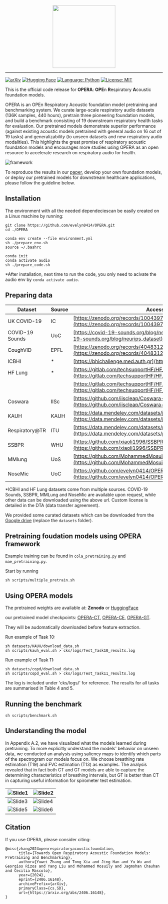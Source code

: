 <div align="center">
  <a href="https://github.com/evelyn0414/OPERA"> <img width="200px" height="200px" src="https://github.com/evelyn0414/OPERA/assets/61721952/6d17e3e7-5b3f-4e0b-991a-1cc02c5434dc"></a>
</div>


-----------------------------------------
[![arXiv](https://img.shields.io/badge/arXiv-2406.16148-b31b1b.svg)](https://arxiv.org/abs/2406.16148)
[![Hugging Face](https://img.shields.io/badge/Hugging%20Face-Model-yellow?logo=huggingface&logoColor=yellow)](https://huggingface.co/evelyn0414/OPERA)
[![Language: Python](https://img.shields.io/badge/language-Python%203.10%2B-green?logo=python&logoColor=green)](https://www.python.org)
[![License: MIT](https://img.shields.io/badge/License-MIT-yellow.svg)](https://opensource.org/licenses/MIT)



This is the official code release for **OPERA**: **OPE**n **R**espiratory **A**coustic foundation models.

OPERA is an OPEn Respiratory Acoustic foundation model pretraining and benchmarking system. We curate large-scale respiratory audio datasets (136K samples, 440 hours), pretrain three pioneering foundation models, and build a benchmark consisting of 19 downstream respiratory health tasks for evaluation. Our pretrained models demonstrate superior performance (against existing acoustic models pretrained with general audio on 16 out of 19 tasks) and generalizability (to unseen datasets and new respiratory audio modalities). This highlights the great promise of respiratory acoustic foundation models and encourages more studies using OPERA as an open resource to accelerate research on respiratory audio for health.

![framework](https://github.com/evelyn0414/OPERA/assets/61721952/30c6ed72-1720-4c2e-9351-79d48f03d3a4)


To reproduce the results in our [paper](), develop your own foundation models, or deploy our pretrained models for downstream healthcare applications, please follow the guideline below.


## Installation

The environment with all the needed dependeciescan be easily created on a Linux machine by running:
```
git clone https://github.com/evelyn0414/OPERA.git
cd ./OPERA

conda env create --file environment.yml
sh ./prepare_env.sh
source ~/.bashrc

conda init
conda activate audio
sh ./prepare_code.sh
```

*After installation, next time to run the code, you only need to acivate the audio env by `conda activate audio`.



## Preparing data

| Dataset                                  | Source | Access                                                       | License        |
| ---------------------------------------- | ------ | ------------------------------------------------------------ | -------------- |
| UK COVID-19      | IC     | [https://zenodo.org/records/10043978](https://zenodo.org/records/10043978) | OGL 3.0        |
| COVID-19 Sounds      | UoC    | [https://covid-19-sounds.org/blog/neurips_dataset](https://covid-19-sounds.org/blog/neurips_dataset) | Custom license |
| CoughVID      | EPFL   | [https://zenodo.org/records/4048312](https://zenodo.org/records/4048312) | CC BY 4.0      |
| ICBHI                | *      | [https://bhichallenge.med.auth.gr](https://bhichallenge.med.auth.gr) | CC0            |
| HF Lung    | *      | [https://gitlab.com/techsupportHF/HF_Lung_V1](https://gitlab.com/techsupportHF/HF_Lung_V1) | CC BY-NC 4.0   |
|                                          |        | [https://gitlab.com/techsupportHF/HF_Lung_V1_IP](https://gitlab.com/techsupportHF/HF_Lung_V1_IP) |                |
| Coswara   | IISc   | [https://github.com/iiscleap/Coswara-Data](https://github.com/iiscleap/Coswara-Data) | CC BY 4.0      |
| KAUH           | KAUH   | [https://data.mendeley.com/datasets/jwyy9np4gv/3](https://data.mendeley.com/datasets/jwyy9np4gv/3) | CC BY 4.0      |
| Respiratory@TR | ITU    | [https://data.mendeley.com/datasets/p9z4h98s6j/1](https://data.mendeley.com/datasets/p9z4h98s6j/1) | CC BY 4.0      |
| SSBPR              | WHU    | [https://github.com/xiaoli1996/SSBPR](https://github.com/xiaoli1996/SSBPR) | CC BY 4.0      |
| MMlung               | UoS    | [https://github.com/MohammedMosuily/mmlung](https://github.com/MohammedMosuily/mmlung) | Custom license |
| NoseMic      | UoC    | [https://github.com/evelyn0414/OPERA/tree/main/datasets/nosemic](https://github.com/evelyn0414/OPERA/tree/main/datasets/nosemic)                                                           | Custom license |

*ICBHI and HF Lung datasets come from multiple sources. COVID-19 Sounds, SSBPR, MMLung and NoseMic are available upon request, while other data can be downloaded using the above url. Custom license is detailed in the DTA (data transfer agreement).

We provided some curated datasets which can be downloaded from the [Google drive]() (replace the `datasets` folder). 


## Pretraining foudation models using OPERA framework

Example training can be found in  `cola_pretraining.py` and `mae_pretraining.py`.

Start by running 

```
sh scripts/multiple_pretrain.sh
```

## Using OPERA models

The pretrained weights are available at:
__Zenodo__ or <a href="https://huggingface.co/evelyn0414/OPERA/tree/main" target="_blank"> HuggingFace </a>


our pretrained model checkpoints:
[OPERA-CT](https://huggingface.co/evelyn0414/OPERA/resolve/main/encoder-operaCT.ckpt?download=true), [OPERA-CE](https://huggingface.co/evelyn0414/OPERA/resolve/main/encoder-operaCE.ckpt?download=true), [OPERA-GT](https://huggingface.co/evelyn0414/OPERA/resolve/main/encoder-operaGT.ckpt?download=true).

They will be audomatically downloaded before feature extraction.

Run example of Task 10:
```
sh datasets/KAUH/download_data.sh
sh scripts/kauh_eval.sh > cks/logs/Test_Task10_results.log
```

Run example of Task 11:
```
sh datasets/copd/download_data.sh
sh scripts/copd_eval.sh > cks/logs/Test_Task11_results.log
```
The log is included under 'cks/logs/' for reference. The results for all tasks are summarised in Table 4 and 5.  
    

## Running the benchmark

 ```
sh scripts/benchmark.sh
```

## Understanding the model 

In Appendix A.2, we have visualized what the models learned during pretraining. To more explicitly understand the models' behavior on unseen data, we conducted an analysis using saliency maps to identify which parts of the spectrogram our models focus on. We choose breathing rate estimation (T19) and FVC estimation (T13) as examples. The analysis revealed that in fact both CT and GT models are able to capture the determining characteristics of breathing intervals, but GT is better than CT in capturing useful information for spirometer test estimation. 

|![Slide1](https://github.com/user-attachments/assets/ce83bdd8-943d-4dce-9bb1-1b2431cf9afd) | ![Slide2](https://github.com/user-attachments/assets/4689faad-d9ba-49ed-8248-561d64213362)|
|-------|-----------|
|![Slide3](https://github.com/user-attachments/assets/dbb9e910-05a8-4aaa-968e-8ffa79bf5869)|![Slide4](https://github.com/user-attachments/assets/19d31c45-27da-44f1-9974-06a213c03790)|
|![Slide5](https://github.com/user-attachments/assets/dcf72afd-07ed-4f80-b24a-96596a5f6136)|![Slide6](https://github.com/user-attachments/assets/89e8b4f4-68cb-4d37-8eed-0ca9843d17e7) |

## Citation

If you use OPERA, please consider citing:

```
@misc{zhang2024openrespiratoryacousticfoundation,
      title={Towards Open Respiratory Acoustic Foundation Models: Pretraining and Benchmarking}, 
      author={Yuwei Zhang and Tong Xia and Jing Han and Yu Wu and Georgios Rizos and Yang Liu and Mohammed Mosuily and Jagmohan Chauhan and Cecilia Mascolo},
      year={2024},
      eprint={2406.16148},
      archivePrefix={arXiv},
      primaryClass={cs.SD},
      url={https://arxiv.org/abs/2406.16148}, 
}
```
